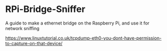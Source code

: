 # RPi-Bridge-Sniffer
 A guide to make a ethernet bridge on the Raspberry Pi, and use it for network sniffing


 https://www.linuxtutorial.co.uk/tcpdump-eth0-you-dont-have-permission-to-capture-on-that-device/
